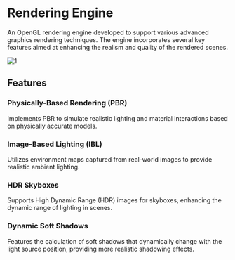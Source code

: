 # Rendering Engine

An OpenGL rendering engine developed to support various advanced graphics rendering techniques. The engine incorporates several key features aimed at enhancing the realism and quality of the rendered scenes. 

![1](https://github.com/AmrHMorsy/Rendering-Engine/assets/56271967/bc09968b-ec65-450b-85a1-fc4b21e1cff8)

## Features 

### Physically-Based Rendering (PBR)

Implements PBR to simulate realistic lighting and material interactions based on physically accurate models.

### Image-Based Lighting (IBL)

Utilizes environment maps captured from real-world images to provide realistic ambient lighting.

### HDR Skyboxes

Supports High Dynamic Range (HDR) images for skyboxes, enhancing the dynamic range of lighting in scenes.

### Dynamic Soft Shadows

Features the calculation of soft shadows that dynamically change with the light source position, providing more realistic shadowing effects.

